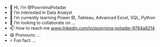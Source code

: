 - 👋 Hi, I’m @PoornimaPotadar
- 👀 I’m interested in Data Analyst
- 🌱 I’m currently learning Power BI, Tableau, Advanced Excel, SQL, Python
- 💞️ I’m looking to collaborate on ...
- 📫 How to reach me www.linkedin.com/in/poornima-potadar-9784a8214
- 😄 Pronouns: ...
- ⚡ Fun fact: ...

<!---
PoornimaPotadar/PoornimaPotadar is a ✨ special ✨ repository because its `README.md` (this file) appears on your GitHub profile.
You can click the Preview link to take a look at your changes.
--->
